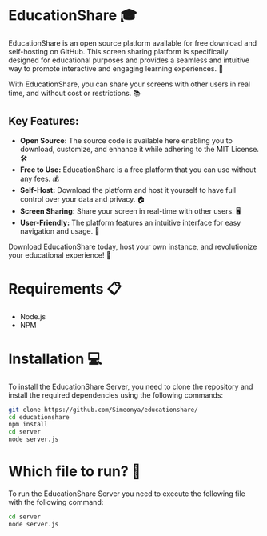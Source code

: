 # EducationShare 🎓

EducationShare is an open source platform available for free download and self-hosting on GitHub. This screen sharing platform is specifically designed for educational purposes and provides a seamless and intuitive way to promote interactive and engaging learning experiences. 🚀

With EducationShare, you can share your screens with other users in real time, and without cost or restrictions. 📚

## Key Features:

- **Open Source:** The source code is available here enabling you to download, customize, and enhance it while adhering to the MIT License. 🛠️
- **Free to Use:** EducationShare is a free platform that you can use without any fees. 💰
- **Self-Host:** Download the platform and host it yourself to have full control over your data and privacy. 🏠
- **Screen Sharing:** Share your screen in real-time with other users. 🖥️
- **User-Friendly:** The platform features an intuitive interface for easy navigation and usage. 🎨

Download EducationShare today, host your own instance, and revolutionize your educational experience! 🌟

# Requirements 📋

- Node.js
- NPM

# Installation 💻

To install the EducationShare Server, you need to clone the repository and install the required dependencies using the following commands:

```bash
git clone https://github.com/Simeonya/educationshare/
cd educationshare
npm install
cd server
node server.js
```

# Which file to run? 🚀
To run the EducationShare Server you need to execute the following file with the following command:

```bash
cd server
node server.js
```
